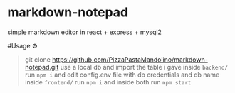# markdown-notepad
simple markdown editor in react + express + mysql2

#Usage ⚙️
> git clone https://github.com/PizzaPastaMandolino/markdown-notepad.git
> use a local db and import the table i gave
> inside `backend/` run `npm i` and edit config.env file with db credentials and db name
> inside `frontend/` run `npm i`
> and inside both run `npm start`
